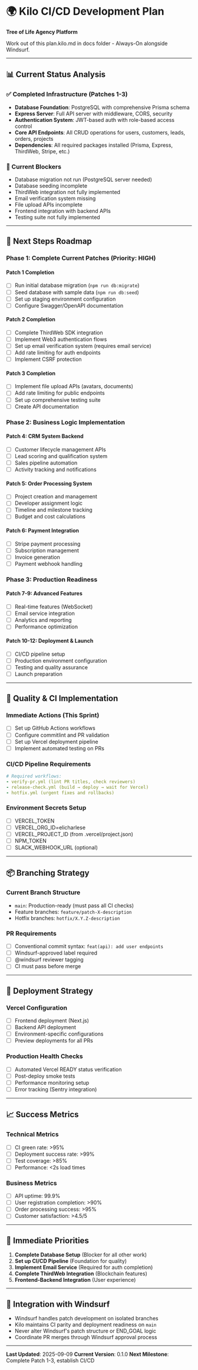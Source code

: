 # 🌍 Kilo CI/CD Development Plan
**Tree of Life Agency Platform**

Work out of this plan.kilo.md in docs folder - Always-On alongside Windsurf.

---

## 📊 Current Status Analysis

### ✅ Completed Infrastructure (Patches 1-3)
- **Database Foundation**: PostgreSQL with comprehensive Prisma schema
- **Express Server**: Full API server with middleware, CORS, security
- **Authentication System**: JWT-based auth with role-based access control
- **Core API Endpoints**: All CRUD operations for users, customers, leads, orders, projects
- **Dependencies**: All required packages installed (Prisma, Express, ThirdWeb, Stripe, etc.)

### 🔄 Current Blockers
- Database migration not run (PostgreSQL server needed)
- Database seeding incomplete
- ThirdWeb integration not fully implemented
- Email verification system missing
- File upload APIs incomplete
- Frontend integration with backend APIs
- Testing suite not fully implemented

---

## 🚀 Next Steps Roadmap

### Phase 1: Complete Current Patches (Priority: HIGH)
#### Patch 1 Completion
- [ ] Run initial database migration (`npm run db:migrate`)
- [ ] Seed database with sample data (`npm run db:seed`)
- [ ] Set up staging environment configuration
- [ ] Configure Swagger/OpenAPI documentation

#### Patch 2 Completion
- [ ] Complete ThirdWeb SDK integration
- [ ] Implement Web3 authentication flows
- [ ] Set up email verification system (requires email service)
- [ ] Add rate limiting for auth endpoints
- [ ] Implement CSRF protection

#### Patch 3 Completion
- [ ] Implement file upload APIs (avatars, documents)
- [ ] Add rate limiting for public endpoints
- [ ] Set up comprehensive testing suite
- [ ] Create API documentation

### Phase 2: Business Logic Implementation
#### Patch 4: CRM System Backend
- [ ] Customer lifecycle management APIs
- [ ] Lead scoring and qualification system
- [ ] Sales pipeline automation
- [ ] Activity tracking and notifications

#### Patch 5: Order Processing System
- [ ] Project creation and management
- [ ] Developer assignment logic
- [ ] Timeline and milestone tracking
- [ ] Budget and cost calculations

#### Patch 6: Payment Integration
- [ ] Stripe payment processing
- [ ] Subscription management
- [ ] Invoice generation
- [ ] Payment webhook handling

### Phase 3: Production Readiness
#### Patch 7-9: Advanced Features
- [ ] Real-time features (WebSocket)
- [ ] Email service integration
- [ ] Analytics and reporting
- [ ] Performance optimization

#### Patch 10-12: Deployment & Launch
- [ ] CI/CD pipeline setup
- [ ] Production environment configuration
- [ ] Testing and quality assurance
- [ ] Launch preparation

---

## 🧪 Quality & CI Implementation

### Immediate Actions (This Sprint)
- [ ] Set up GitHub Actions workflows
- [ ] Configure commitlint and PR validation
- [ ] Set up Vercel deployment pipeline
- [ ] Implement automated testing on PRs

### CI/CD Pipeline Requirements
```yaml
# Required workflows:
- verify-pr.yml (lint PR titles, check reviewers)
- release-check.yml (build → deploy → wait for Vercel)
- hotfix.yml (urgent fixes and rollbacks)
```

### Environment Secrets Setup
- [ ] VERCEL_TOKEN
- [ ] VERCEL_ORG_ID=elicharlese
- [ ] VERCEL_PROJECT_ID (from .vercel/project.json)
- [ ] NPM_TOKEN
- [ ] SLACK_WEBHOOK_URL (optional)

---

## 📦 Branching Strategy

### Current Branch Structure
- `main`: Production-ready (must pass all CI checks)
- Feature branches: `feature/patch-X-description`
- Hotfix branches: `hotfix/X.Y.Z-description`

### PR Requirements
- [ ] Conventional commit syntax: `feat(api): add user endpoints`
- [ ] Windsurf-approved label required
- [ ] @windsurf reviewer tagging
- [ ] CI must pass before merge

---

## 🔄 Deployment Strategy

### Vercel Configuration
- [ ] Frontend deployment (Next.js)
- [ ] Backend API deployment
- [ ] Environment-specific configurations
- [ ] Preview deployments for all PRs

### Production Health Checks
- [ ] Automated Vercel READY status verification
- [ ] Post-deploy smoke tests
- [ ] Performance monitoring setup
- [ ] Error tracking (Sentry integration)

---

## 📈 Success Metrics

### Technical Metrics
- [ ] CI green rate: >95%
- [ ] Deployment success rate: >99%
- [ ] Test coverage: >85%
- [ ] Performance: <2s load times

### Business Metrics
- [ ] API uptime: 99.9%
- [ ] User registration completion: >90%
- [ ] Order processing success: >95%
- [ ] Customer satisfaction: >4.5/5

---

## 🎯 Immediate Priorities

1. **Complete Database Setup** (Blocker for all other work)
2. **Set up CI/CD Pipeline** (Foundation for quality)
3. **Implement Email Service** (Required for auth completion)
4. **Complete ThirdWeb Integration** (Blockchain features)
5. **Frontend-Backend Integration** (User experience)

---

## 🔗 Integration with Windsurf

- Windsurf handles patch development on isolated branches
- Kilo maintains CI parity and deployment readiness on `main`
- Never alter Windsurf's patch structure or END_GOAL logic
- Coordinate PR merges through Windsurf approval process

---

**Last Updated**: 2025-09-09
**Current Version**: 0.1.0
**Next Milestone**: Complete Patch 1-3, establish CI/CD
